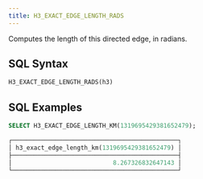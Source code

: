 ```yaml
---
title: H3_EXACT_EDGE_LENGTH_RADS
---
```


Computes the length of this directed edge, in radians.

## SQL Syntax

```sql
H3_EXACT_EDGE_LENGTH_RADS(h3)
```

## SQL Examples

```sql
SELECT H3_EXACT_EDGE_LENGTH_KM(1319695429381652479);

┌──────────────────────────────────────────────┐
│ h3_exact_edge_length_km(1319695429381652479) │
├──────────────────────────────────────────────┤
│                            8.267326832647143 │
└──────────────────────────────────────────────┘
```